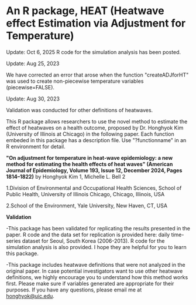 # An R package, HEAT (Heatwave effect Estimation via Adjustment for Temperature)

Update: Oct 6, 2025
R code for the simulation analysis has been posted. 

Update: Aug 25, 2023

We have corrected an error that arose when the function "createADJforHT" was used to create non-piecewise temperature variables (piecewise=FALSE).

Update: Aug 30, 2023

Validation was conducted for other definitions of heatwaves.


This R package allows researchers to use the novel method to estimate the effect of heatwaves on a health outcome, proposed by Dr. Honghyok Kim (University of Illinois at Chicago) in the following paper. Each function embeded in this package has a description file. Use "?functionname" in an R environment for detail.

**"On adjustment for temperature in heat-wave epidemiology: a new method for estimating the health effects of heat waves" (American Journal of Epidemiology, Volume 193, Issue 12, December 2024, Pages 1814–1822)** by
Honghyok Kim 1, Michelle L. Bell 2

1.Division of Environmental and Occupational Health Sciences, School of Public Health, University of Illinois Chicago, Chicago, Illinois, USA

2.School of the Environment, Yale University, New Haven, CT, USA


**Validation**

-This package has been validated for replicating the results presented in the paper.  R code and the data set for replication is provided here: daily time-series dataset for Seoul, South Korea (2006-2013). R code for the simulation analysis is also provided. I hope they are helpful for you to learn this package.

-This package includes heatwave definitions that were not analyzed in the original paper. In case potential investigators want to use other heatwave definitions, we highly encourage you to understand how this method works first. Please make sure if variables generated are appropriate for their purposes. If you have any questions, please email me at honghyok@uic.edu. 
